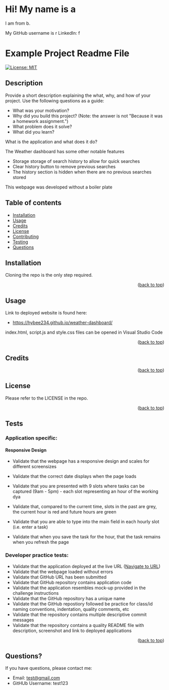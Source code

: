    <h1>Hi! My name is a</h1>
I am from b.

My GitHub username is r
LinkedIn: f

<a name="readme-top"></a>

# Example Project Readme File 

[![License: MIT](https://img.shields.io/badge/License-MIT-yellow.svg)](https://opensource.org/licenses/MIT)

## Description

Provide a short description explaining the what, why, and how of your project. Use the following questions as a guide:

- What was your motivation?
- Why did you build this project? (Note: the answer is not "Because it was a homework assignment.")
- What problem does it solve?
- What did you learn?

What is the application and what does it do?

The Weather dashboard has some other notable features
* Storage storage of search history to allow for quick searches
* Clear history button to remove previous searches
* The history section is hidden when there are no previous searches stored

This webpage was developed without a boiler plate

## Table of contents

- [Installation](#installation)
- [Usage](#usage)
- [Credits](#credits)
- [License](#license)
- [Contributing](#contributing)
- [Testing](#testing)
- [Questions](#questions)

## Installation

Cloning the repo is the only step required.

<p align="right">(<a href="#readme-top">back to top</a>)</p>


## Usage

<a name="URL"></a>
Link to deployed website is found here:
* https://hybee234.github.io/weather-dashboard/

index.html, script.js and style.css files can be opened in Visual Studio Code

<p align="right">(<a href="#readme-top">back to top</a>)</p>
    

## Credits

<p align="right">(<a href="#readme-top">back to top</a>)</p>

## License
Please refer to the LICENSE in the repo.

<p align="right">(<a href="#readme-top">back to top</a>)</p>

## Tests

### Application specific:

#### Responsive Design
* Validate that the webpage has a responsive design and scales for different screensizes

* Validate that the correct date displays when the page loads
* Validate that you are presented with 9 slots where tasks can be captured (9am - 5pm) - each slot representing an hour of the working dya
* Validate that, compared to the current time, slots in the past are grey, the current hour is red and future hours are green
* Validate that you are able to type into the main field in each hourly slot (i.e. enter a task)
* Validate that when you save the task for the hour, that the task remains when you refresh the page

### Developer practice tests:
* Validate that the application deployed at the live URL (<a href="#URL">Navigate to URL</a>)
* Validate that the webpage loaded without errors
* Validate that GitHub URL has been submitted
* Validate that GitHub repository contains application code
* Validate that the application resembles mock-up provided in the challenge instructions
* Validate that the GitHub repository has a unique name
* Validate that the GitHub repostiory followed be practice for class/id naming conventions, indentation, quality comments, etc
* Validate that the repository contains multiple descriptive commit messages
* Validate that the repository contains a quality README file with description, screenshot and link to deployed applications

<p align="right">(<a href="#readme-top">back to top</a>)</p>

## Questions?

If you have questions, please contact me:

- Email: test@gmail.com
- GitHUb Username: test123

 
 
 
 
        